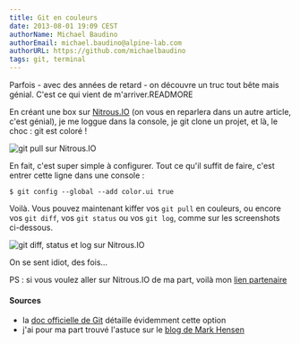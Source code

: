 ```yaml
---
title: Git en couleurs
date: 2013-08-01 19:09 CEST
authorName: Michael Baudino
authorEmail: michael.baudino@alpine-lab.com
authorURL: https://github.com/michaelbaudino
tags: git, terminal
---
```


Parfois - avec des années de retard - on découvre un truc tout bête mais génial. C'est ce qui vient de m'arriver.READMORE

En créant une box sur [Nitrous.IO](https://www.nitrous.io) (on vous en reparlera dans un autre article, c'est génial), je me loggue dans la console, je git clone un projet, et là, le choc : git est coloré !

![git pull sur Nitrous.IO](blog/git-colored-01-pull.png "git pull sur Nitrous.IO")

En fait, c'est super simple à configurer. Tout ce qu'il suffit de faire, c'est entrer cette ligne dans une console :

```shell
$ git config --global --add color.ui true
```

Voilà. Vous pouvez maintenant kiffer vos `git pull` en couleurs, ou encore vos `git diff`, vos `git status` ou vos `git log`, comme sur les screenshots ci-dessous.

![git diff, status et log sur Nitrous.IO](blog/git-colored-02-diff-status-log.png "git diff, status et log sur Nitrous.IO")

On se sent idiot, des fois...

PS : si vous voulez aller sur Nitrous.IO de ma part, voilà mon [lien partenaire](https://www.nitrous.io/join/AkeaRDCF-N8)

#### Sources

* la [doc officielle de Git](http://git-scm.com/book/fr/Personnalisation-de-Git-Configuration-de-Git#Couleurs-dans-Git) détaille évidemment cette option
* j'ai pour ma part trouvé l'astuce sur le [blog de Mark Hensen](http://www.markhansen.co.nz/color-git)
